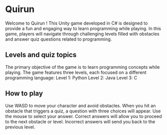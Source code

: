 # Quirun

Welcome to Quirun ! This Unity game developed in C# is designed to provide a fun and engaging way to learn programming while playing.
In this game, players will navigate through challenging levels filled with obstacles and answer quiz questions related to programming.

## Levels and quiz topics ##

The primary objective of the game is to learn programming concepts while playing. The game features three levels, each focused on a different programming language:
Level 1: Python
Level 2: Java
Level 3: C

## How to play ##

Use WASD to move your character and avoid obstacles.
When you hit an obstacle that triggers a quiz, a question with three choices will appear. Use the mouse to select your answer.
Correct answers will allow you to proceed to the next obstacle or level.
Incorrect answers will send you back to the previous level.
